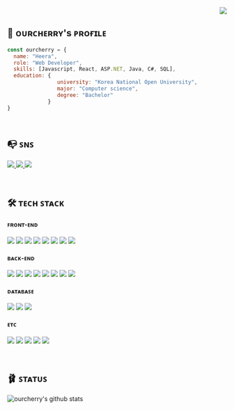 <div name="hit_counter" align="right">
  <a href="https://hits.seeyoufarm.com">
    <img src="https://hits.seeyoufarm.com/api/count/incr/badge.svg?url=https%3A%2F%2Fgithub.com%2Fmykuromi&count_bg=%23727272&title_bg=%23FF8D8D&icon=googlefit.svg&icon_color=%23E7E7E7&title=hits&edge_flat=true"/>
  </a>
</div>


## 💖 ᴏᴜʀᴄʜᴇʀʀʏ's ᴘʀᴏғɪʟᴇ

```javascript
const ourcherry = {
  name: "Heera",
  role: "Web Developer",
  skills: [Javascript, React, ASP.NET, Java, C#, SQL],
  education: {
                university: "Korea National Open University",
                major: "Computer science",
                degree: "Bachelor"
             }
}
```
<br>


## 📭 ꜱɴꜱ

<div name="sns">
  <a href="mailto:heerajeong92@gmail.com" target="_top">
    <img src="https://img.shields.io/badge/Gmail-EA4335?style=for-the-badge&logo=Gmail&logoColor=white"/> 
  </a>
  <a href="https://mykuromi.tistory.com" target="_blank">
    <img src="https://img.shields.io/badge/Blog-09B3AF?style=for-the-badge&logo=Bloglovin&logoColor=white"/>
  </a>
  <a href="https://www.instagram.com/ourcherry.log" target="_blank">
    <img src="https://img.shields.io/badge/Instagram-E4405F?style=for-the-badge&logo=Instagram&logoColor=white"/> 
  </a>
</div>
<br>
<br>

 
## 🛠 ᴛᴇᴄʜ ꜱᴛᴀᴄᴋ 

<div name="tech_stack">
  <div name="front_end">
    <h4>ꜰʀᴏɴᴛ-ᴇɴᴅ</h4>
    <img src="https://img.shields.io/badge/JavaScript-F7DF1E?style=for-the-badge&logo=JavaScript&logoColor=black"/>
    <img src="https://img.shields.io/badge/React-61DAFB?style=for-the-badge&logo=React&logoColor=black"/>
    <img src="https://img.shields.io/badge/Redux-764ABC?style=for-the-badge&logo=Redux&logoColor=white"/>
    <img src="https://img.shields.io/badge/styled-components-DB7093?style=for-the-badge&logo=styled-components&logoColor=white"/>
    <img src="https://img.shields.io/badge/Sass-CC6699?style=for-the-badge&logo=Sass&logoColor=white"/>
    <img src="https://img.shields.io/badge/Ext JS-86BC40?style=for-the-badge&logo=Sencha&logoColor=white"/>
    <img src="https://img.shields.io/badge/HTML5-E34F26?style=for-the-badge&logo=HTML5&logoColor=white"/>
    <img src="https://img.shields.io/badge/CSS3-1572B6?style=for-the-badge&logo=CSS3&logoColor=white"/>
  </div>
  <div name="back_end">
    <h4>ʙᴀᴄᴋ-ᴇɴᴅ</h4>
    <img src="https://img.shields.io/badge/Java-F16822?style=for-the-badge&logo=CoffeeScript&logoColor=white"/>
    <img src="https://img.shields.io/badge/Firebase-FFCA28?style=for-the-badge&logo=Firebase&logoColor=black"/>
    <img src="https://img.shields.io/badge/Spring-6DB33F?style=for-the-badge&logo=Spring&logoColor=white"/>
    <img src="https://img.shields.io/badge/JSP-1E8CBE?style=for-the-badge&logo=CoffeeScript&logoColor=white"/>
    <img src="https://img.shields.io/badge/Apache Tomcat-F8DC75?style=for-the-badge&logo=Apache Tomcat&logoColor=black"/>
    <img src="https://img.shields.io/badge/Microsoft Azure-0078D4?style=for-the-badge&logo=Microsoft Azure&logoColor=white"/>
    <img src="https://img.shields.io/badge/Python-3776AB?style=for-the-badge&logo=Python&logoColor=white"/>
    <img src="https://img.shields.io/badge/C-A8B9CC?style=for-the-badge&logo=C&logoColor=black"/>
  </div>
  <div name="database">
    <h4>ᴅᴀᴛᴀʙᴀꜱᴇ</h4>
    <img src="https://img.shields.io/badge/MySQL-4479A1?style=for-the-badge&logo=MySQL&logoColor=white"/>
    <img src="https://img.shields.io/badge/MariaDB-003545?style=for-the-badge&logo=MariaDB&logoColor=white"/>
    <img src="https://img.shields.io/badge/Oracle-F80000?style=for-the-badge&logo=Oracle&logoColor=white"/>
  </div>
  <div name="etc">
    <h4>ᴇᴛᴄ</h4>
    <img src="https://img.shields.io/badge/Git-F05032?style=for-the-badge&logo=Git&logoColor=white"/>
    <img src="https://img.shields.io/badge/GitHub-181717?style=for-the-badge&logo=GitHub&logoColor=white"/>
    <img src="https://img.shields.io/badge/Linux-FCC624?style=for-the-badge&logo=Linux&logoColor=black"/>
    <img src="https://img.shields.io/badge/Notion-000000?style=for-the-badge&logo=Notion&logoColor=white"/>
    <img src="https://img.shields.io/badge/Slack-4A154B?style=for-the-badge&logo=Slack&logoColor=white"/>
  </div>
</div>
<br>
<br>

## 🩰 ꜱᴛᴀᴛᴜꜱ

![ourcherry's github stats](https://github-readme-stats.vercel.app/api?username=ourcherry&show_icons=true&theme=dracula)
<br>
<br>

